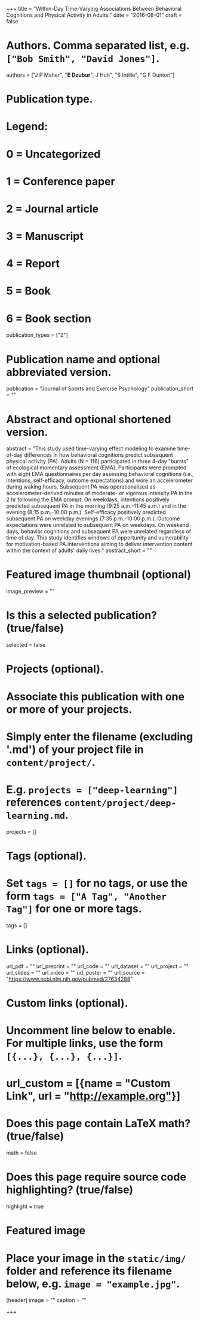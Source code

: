 +++
title = "Within-Day Time-Varying Associations Between Behavioral Cognitions and Physical Activity in Adults."
date = "2016-08-01"
draft = false

# Authors. Comma separated list, e.g. `["Bob Smith", "David Jones"]`.
authors = ["J P Maher", "**E Dzubur**", J Huh", "S Intille", "G F Dunton"]

# Publication type.
# Legend:
# 0 = Uncategorized
# 1 = Conference paper
# 2 = Journal article
# 3 = Manuscript
# 4 = Report
# 5 = Book
# 6 = Book section
publication_types = ["2"]

# Publication name and optional abbreviated version.
publication = "Journal of Sports and Exercise Psychology"
publication_short = ""

# Abstract and optional shortened version.
abstract = "This study used time-varying effect modeling to examine time-of-day differences in how behavioral cognitions predict subsequent physical activity (PA). Adults (N = 116) participated in three 4-day "bursts" of ecological momentary assessment (EMA). Participants were prompted with eight EMA questionnaires per day assessing behavioral cognitions (i.e., intentions, self-efficacy, outcome expectations) and wore an accelerometer during waking hours. Subsequent PA was operationalized as accelerometer-derived minutes of moderate- or vigorous intensity PA in the 2 hr following the EMA prompt. On weekdays, intentions positively predicted subsequent PA in the morning (9:25 a.m.-11:45 a.m.) and in the evening (8:15 p.m.-10:00 p.m.). Self-efficacy positively predicted subsequent PA on weekday evenings (7:35 p.m.-10:00 p.m.). Outcome expectations were unrelated to subsequent PA on weekdays. On weekend days, behavior cognitions and subsequent PA were unrelated regardless of time of day. This study identifies windows of opportunity and vulnerability for motivation-based PA interventions aiming to deliver intervention content within the context of adults' daily lives."
abstract_short = ""

# Featured image thumbnail (optional)
image_preview = ""

# Is this a selected publication? (true/false)
selected = false

# Projects (optional).
#   Associate this publication with one or more of your projects.
#   Simply enter the filename (excluding '.md') of your project file in `content/project/`.
#   E.g. `projects = ["deep-learning"]` references `content/project/deep-learning.md`.
projects = []

# Tags (optional).
#   Set `tags = []` for no tags, or use the form `tags = ["A Tag", "Another Tag"]` for one or more tags.
tags = []

# Links (optional).
url_pdf = ""
url_preprint = ""
url_code = ""
url_dataset = ""
url_project = ""
url_slides = ""
url_video = ""
url_poster = ""
url_source = "https://www.ncbi.nlm.nih.gov/pubmed/27634288"

# Custom links (optional).
#   Uncomment line below to enable. For multiple links, use the form `[{...}, {...}, {...}]`.
# url_custom = [{name = "Custom Link", url = "http://example.org"}]

# Does this page contain LaTeX math? (true/false)
math = false

# Does this page require source code highlighting? (true/false)
highlight = true

# Featured image
# Place your image in the `static/img/` folder and reference its filename below, e.g. `image = "example.jpg"`.
[header]
image = ""
caption = ""

+++
